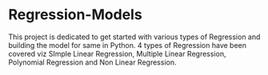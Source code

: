 # Regression-Models
This project is dedicated to get started with various types of Regression and building the model for same in Python. 4 types of Regression have been covered viz SImple Linear Regression, Multiple Linear Regression, Polynomial Regression and Non Linear Regression.
